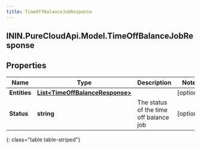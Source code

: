 ```yaml
---
title: TimeOffBalanceJobResponse
---
```

## ININ.PureCloudApi.Model.TimeOffBalanceJobResponse

## Properties

|Name | Type | Description | Notes|
|------------ | ------------- | ------------- | -------------|
| **Entities** | [**List&lt;TimeOffBalanceResponse&gt;**](TimeOffBalanceResponse.html) |  | [optional] |
| **Status** | **string** | The status of the time off balance job | [optional] |
{: class="table table-striped"}



